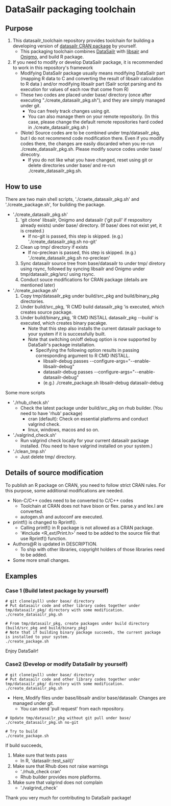 # DataSailr packaging toolchain

## Purpose

1. This datasailr_toolchain repository provides toolchain for building a developing version of [datasailr CRAN package](https://cran.r-project.org/web/packages/datasailr/index.html) by yourself.
    + This packaging toolchain combines [DataSailr]( https://github.com/niceume/datasailr ) with [libsair]( https://github.com/niceume/libsailr ) and [Onigmo]( https://github.com/k-takata/Onigmo ), and build R package.
2. If you need to modify or develop DataSailr package, it is recommended to work in this repository's framework
    + Modifying DataSailr package usually means modifying DataSailr part (mapping R data to C and converting the result of libsailr calculation to R data ) and/or modifying libsailr part (Sailr script parsing and its execution for values of each row that come from R)
    + These two codes are placed under base/ directory (once after executing "./create_datasailr_pkg.sh"), and they are simply managed under git.
        + You can freely track changes using git.
        + You can also manage them on your remote repositoriy. (In this case, please change the default remote repositories hard coded in ./create_datasailr_pkg.sh )
    + (Note) Source codes are to be combined under tmp/datasailr_pkg, but I do not recommend code modification there. Even if you modify codes there, the changes are easily discarded when you re-run ./create_datasailr_pkg.sh. Please modify source codes under base/ direcotry.
        + If you do not like what you have changed, reset using git or delete directories under base/ and re-run ./create_datasailr_pkg.sh.


## How to use

There are two main shell scripts, './craete_datasailr_pkg.sh' and './create_package.sh', for building the package.

* './create_datasailr_pkg.sh' 
    1. 'git clone' libsailr, Onigmo and datasailr ('git pull' if respository already exists) under base/ directory. (If base/ does not exist yet, it is created.)
        + If no-git is passed, this step is skipped. (e.g.) './create_datasailr_pkg.sh no-git' 
    2. Clean up tmp/ directory if exists
        + If no-preclean is passed, this step is skipped. (e.g.) './create_datasailr_pkg.sh no-preclean'
    3. Sync datasailr source tree from base/datasailr to under tmp/ diretory using rsync, followed by syncing libsailr and Onigmo under tmp/datasailr_pkg/src/ using rsync.
    4. Conduct souce modifications for CRAN package (details are mentioned later)
* './create_package.sh'
    1. Copy tmp/datasailr_pkg under build/src_pkg and build/binary_pkg directories.
    2. Under build/src_pkg, 'R CMD build datasailr_pkg 'is executed, which creates source package.
    3. Under build/binary_pkg, 'R CMD INSTALL datasailr_pkg --build' is executed, which creates binary pacakge.
        + Note that this step also installs the current datasailr package to your system if it is successfully built.
        + Note that switching on/off debug option is now supported by DataSailr's package installation.
            + Specifying the following option results in passing corresponding argument to R CMD INSTALL.
                + libsailr-debug passes  --configure-args="--enable-libsailr-debug"
                + datasailr-debug passes --configure-args="--enable-datasailr-debug"
                + (e.g.) ./create_package.sh libsailr-debug datasailr-debug


Some more scripts

* './rhub_check.sh'
    + Check the latest package under build/src_pkg on rhub builder. (You need to have 'rhub' package)
        + cran (default): Check on essential platforms and conduct valgrind check.
        + linux, windows, macos and so on.
* './valgrind_check.sh'
    + Run valgrind check locally for your current datasailr package installed. (You need to have valgrind installed on your system.)
* './clean_tmp.sh'
    + Just delete tmp/ directory.


## Details of source modification

To publish an R package on CRAN, you need to follow strict CRAN rules. For this purpose, some additional modifications are needed.

* Non-C/C++ codes need to be converted to C/C++ codes
    + Toolchain at CRAN does not have bison or flex. parse.y and lex.l are converted.
    + autogen.sh and autoconf are executed.
* printf() is changed to Rprintf().
    + Calling printf() in R package is not allowed as a CRAN package.
    + '#include <R_ext/Print.h>' need to be added to the source file that use Rprintf() function.
* Authors@R is updated in DESCRIPTION.
    + To ship with other libraries, copyright holders of those libraries need to be added.
* Some more small changes.


## Examples

### Case 1 (Build latest package by yourself)

```
# git clone(pull) under base/ directory
# Put datasailr code and other library codes together under tmp/datasailr_pkg/ directory with some modification.
./create_datasailr_pkg.sh

# From tmp/datasailr_pkg, create packages under build directory (build/src_pkg and build/binary_pkg)
# Note that if building binary package succeeds, the current package is installed to your system.
./create_package.sh
```

Enjoy DataSailr!


### Case2 (Develop or modify DataSailr by yourself)

```
# git clone(pull) under base/ directory
# Put datasailr code and other library codes together under tmp/datasailr_pkg/ directory with some modification.
./create_datasailr_pkg.sh
```

* Here, Modify files under base/libsailr and/or base/datasailr. Changes are managed under git. 
    + You can send 'pull request' from each repository.

```
# Update tmp/datasailr_pkg without git pull under base/
./create_datasailr_pkg.sh no-git

# Try to build
./create_package.sh
```

If build succeeds,

1. Make sure that tests pass
    + In R, 'datasailr::test_sail()'
2. Make sure that Rhub does not raise warnings
    + './rhub_check cran'
    + Rhub builder provides more platforms.
3. Make sure that valgrind does not complain
    + './valgrind_check'


Thank you very much for contributing to DataSailr package!


